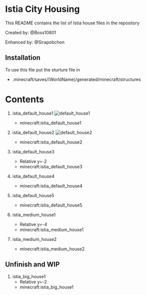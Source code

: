 # Istia City Housing
This README contains the list of Istia house files in the repository

Created by: @Boss10801

Enhanced by: @Sirapobchon

## Installation

To use this file put the sturture file in
* .minecraft/saves/(WorldName)/generated/minecraft/structures

# Contents

1. istia_default_house1
	![default_house1](picture/istia_default_house1.gif)
	- minecraft:istia_default_house1

2. istia_default_house2
	![default_house2](picture/istia_default_house2.gif)
	- minecraft:istia_default_house2

3. istia_default_house3
	- Relative y=-2
	- minecraft:istia_default_house3

4. istia_default_house4
	- minecraft:istia_default_house4

5. istia_default_house5
	- minecraft:istia_default_house5

6. istia_medium_house1
	- Relative y=-4
	- minecraft:istia_medium_house1

7. istia_medium_house2
	- minecraft:istia_medium_house2

## Unfinish and WIP

1. istia_big_house1
	- Relative y=-2
	- minecraft:istia_big_house1


